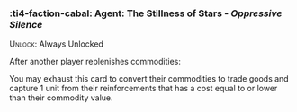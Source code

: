 ### :ti4-faction-cabal: **Agent**: The Stillness of Stars - _Oppressive Silence_

<span style="font-variant:small-caps;">Unlock</span>: Always Unlocked

After another player replenishes commodities:

You may exhaust this card to convert their commodities to trade goods and capture 1 unit from their reinforcements that has a cost equal to or lower than their commodity value.
